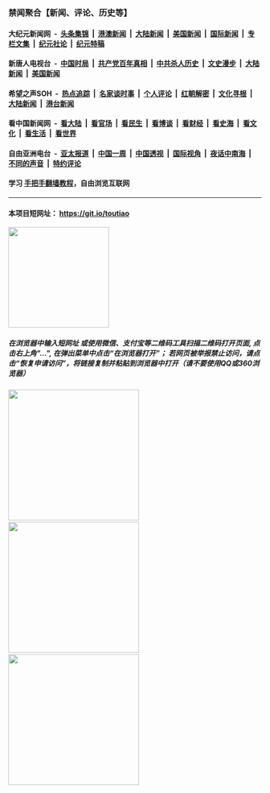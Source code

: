 ### 禁闻聚合【新闻、评论、历史等】

#### 大纪元新闻网 &nbsp;-&nbsp; [头条集锦](indexes/E头条集锦.md?t=03031402) &nbsp;|&nbsp; [港澳新闻](indexes/E港澳新闻.md?t=03031402)  &nbsp;|&nbsp; [大陆新闻](indexes/E大陆新闻.md?t=03031402) &nbsp;|&nbsp; [美国新闻](indexes/E美国新闻.md?t=03031402) &nbsp;|&nbsp; [国际新闻](indexes/E国际新闻.md?t=03031402) &nbsp;|&nbsp; [专栏文集](indexes/E专栏文集.md?t=03031402) &nbsp;|&nbsp; [纪元社论](indexes/E纪元社论.md?t=03031402) &nbsp;|&nbsp; [纪元特稿](indexes/E纪元特稿.md?t=03031402) 

#### 新唐人电视台 &nbsp;-&nbsp; [中国时局](indexes/N中国时局.md?t=03031402) &nbsp;|&nbsp; [共产党百年真相](indexes/N共产党百年真相.md?t=03031402) &nbsp;|&nbsp; [中共杀人历史](indexes/N中共杀人历史.md?t=03031402) &nbsp;|&nbsp; [文史漫步](indexes/N文史漫步.md?t=03031402) &nbsp;|&nbsp; [大陆新闻](indexes/N大陆新闻.md?t=03031402) &nbsp;|&nbsp; [美国新闻](indexes/N美国新闻.md?t=03031402)

#### 希望之声SOH &nbsp;-&nbsp; [热点追踪](indexes/H热点追踪.md?t=03031402) &nbsp;|&nbsp; [名家谈时事](indexes/H名家谈时事.md?t=03031402) &nbsp;|&nbsp; [个人评论](indexes/H个人评论.md?t=03031402)  &nbsp;|&nbsp; [红朝解密](indexes/H红朝解密.md?t=03031402) &nbsp;|&nbsp; [文化寻根](indexes/H文化寻根.md?t=03031402) &nbsp;|&nbsp; [大陆新闻](indexes/H大陆新闻.md?t=03031402) &nbsp;|&nbsp; [港台新闻](indexes/H港台新闻.md?t=03031402)

#### 看中国新闻网 &nbsp;-&nbsp; [看大陆](indexes/S看大陆.md?t=03031402) &nbsp;|&nbsp; [看官场](indexes/S看官场.md?t=03031402) &nbsp;|&nbsp; [看民生](indexes/S看民生.md?t=03031402)  &nbsp;|&nbsp; [看博谈](indexes/S看博谈.md?t=03031402) &nbsp;|&nbsp; [看财经](indexes/S看财经.md?t=03031402) &nbsp;|&nbsp; [看史海](indexes/S看史海.md?t=03031402) &nbsp;|&nbsp; [看文化](indexes/S看文化.md?t=03031402) &nbsp;|&nbsp; [看生活](indexes/S看生活.md?t=03031402) &nbsp;|&nbsp; [看世界](indexes/S看世界.md?t=03031402)

#### 自由亚洲电台 &nbsp;-&nbsp; [亚太报道](indexes/R亚太报道.md?t=03031402) &nbsp;|&nbsp; [中国一周](indexes/R中国一周.md?t=03031402) &nbsp;|&nbsp; [中国透视](indexes/R中国透视.md?t=03031402)  &nbsp;|&nbsp; [国际视角](indexes/R国际视角.md?t=03031402) &nbsp;|&nbsp; [夜话中南海](indexes/R夜话中南海.md?t=03031402) &nbsp;|&nbsp; [不同的声音](indexes/R不同的声音.md?t=03031402) &nbsp;|&nbsp; [特约评论](indexes/R特约评论.md?t=03031402)

#### 学习 [手把手翻墙教程](https://github.com/gfw-breaker/guides/wiki)，自由浏览互联网

----

#### 本项目短网址： https://git.io/toutiao
<img src="https://raw.githubusercontent.com/gfw-breaker/banned-news/master/scripts/img/qr.png" width="200px"/>  

##### 在浏览器中输入短网址 或使用微信、支付宝等二维码工具扫描二维码打开页面, 点击右上角"...", 在弹出菜单中点击“在浏览器打开”； 若网页被举报禁止访问，请点击“恢复申请访问”，将链接复制并粘贴到浏览器中打开（请不要使用QQ或360浏览器）

<img src="https://raw.githubusercontent.com/gfw-breaker/banned-news/master/scripts/img/1.png" width="260px"/> &nbsp; <img src="https://raw.githubusercontent.com/gfw-breaker/banned-news/master/scripts/img/2.png" width="260px"/> &nbsp; <img src="https://raw.githubusercontent.com/gfw-breaker/banned-news/master/scripts/img/3.png" width="260px"/>
